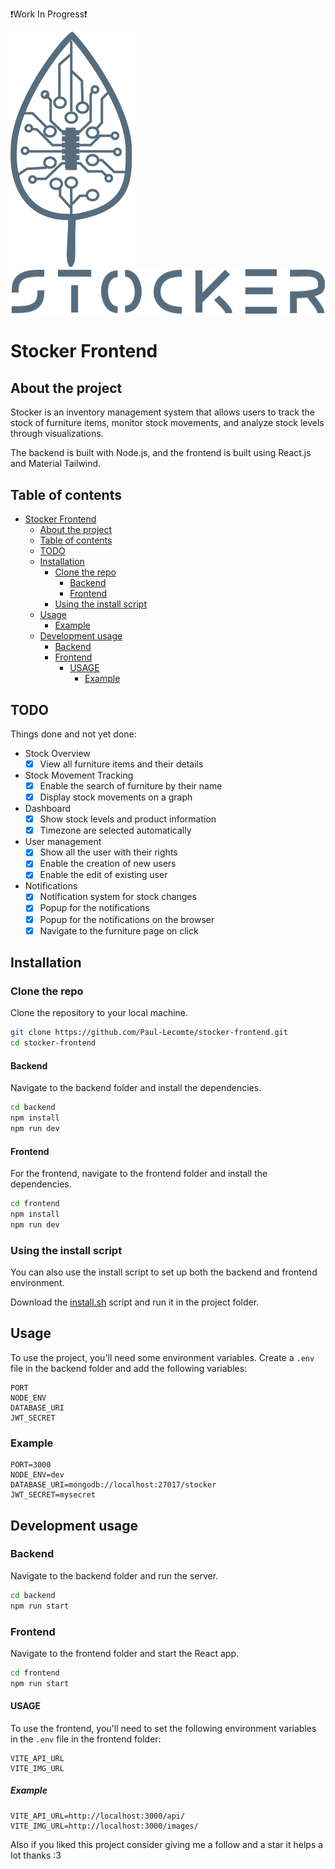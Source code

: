 
❗Work In Progress❗

![logo](src/assets/stocker_logo.svg)
![logo](src/assets/stocker_name.svg)

# Stocker Frontend

## About the project
Stocker is an inventory management system that allows users to track the stock of furniture items, monitor stock movements, and analyze stock levels through visualizations.

The backend is built with Node.js, and the frontend is built using React.js and Material Tailwind.

## Table of contents
* [Stocker Frontend](#stocker-frontend)
   * [About the project](#about-the-project)
   * [Table of contents](#table-of-contents)
   * [TODO](#todo)
   * [Installation](#installation)
      * [Clone the repo](#clone-the-repo)
         * [Backend](#backend)
         * [Frontend](#frontend)
      * [Using the install script](#using-the-install-script)
   * [Usage](#usage)
      * [Example](#example)
   * [Development usage](#development-usage)
      * [Backend](#backend-1)
      * [Frontend](#frontend-1)
         * [USAGE](#usage-1)
            * [Example](#example-1)

## TODO
Things done and not yet done:
- Stock Overview
   - [x] View all furniture items and their details
- Stock Movement Tracking
   - [x] Enable the search of furniture by their name
   - [x] Display stock movements on a graph
- Dashboard
   - [x] Show stock levels and product information
   - [x] Timezone are selected automatically
- User management
  - [x] Show all the user with their rights
  - [x] Enable the creation of new users
  - [x] Enable the edit of existing user
- Notifications
   - [x] Notification system for stock changes
   - [x] Popup for the notifications
   - [x] Popup for the notifications on the browser
   - [x] Navigate to the furniture page on click

## Installation
### Clone the repo
Clone the repository to your local machine.
```bash
git clone https://github.com/Paul-Lecomte/stocker-frontend.git
cd stocker-frontend
```

#### Backend
Navigate to the backend folder and install the dependencies.
```bash
cd backend
npm install
npm run dev
```

#### Frontend
For the frontend, navigate to the frontend folder and install the dependencies.
```bash
cd frontend
npm install
npm run dev
```

### Using the install script
You can also use the install script to set up both the backend and frontend environment.

Download the [install.sh](./install.sh) script and run it in the project folder.

## Usage
To use the project, you'll need some environment variables. Create a `.env` file in the backend folder and add the following variables:
```env
PORT
NODE_ENV
DATABASE_URI
JWT_SECRET
```

### Example
```env
PORT=3000
NODE_ENV=dev
DATABASE_URI=mongodb://localhost:27017/stocker
JWT_SECRET=mysecret
```

## Development usage
### Backend
Navigate to the backend folder and run the server.
```bash
cd backend
npm run start
```

### Frontend
Navigate to the frontend folder and start the React app.
```bash
cd frontend
npm run start
```

#### USAGE
To use the frontend, you'll need to set the following environment variables in the `.env` file in the frontend folder:
```env
VITE_API_URL
VITE_IMG_URL
```

##### Example
```env
VITE_API_URL=http://localhost:3000/api/
VITE_IMG_URL=http://localhost:3000/images/
```

Also if you liked this project consider giving me a follow and a star it helps a lot thanks :3